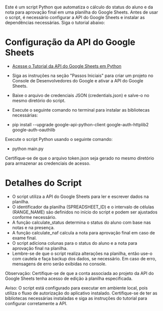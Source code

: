 Este é um script Python que automatiza o cálculo do status do aluno e da nota para aprovação final em uma planilha do Google Sheets. Antes de usar o script, é necessário configurar a API do Google Sheets e instalar as dependências necessárias. Siga o tutorial abaixo:

# Configuração da API do Google Sheets
- [Acesse o Tutorial da API do Google Sheets em Python](https://developers.google.com/sheets/api/quickstart/python?hl=pt-br)
- Siga as instruções na seção "Passos Iniciais" para criar um projeto no Console de Desenvolvedores do Google e ativar a API do Google Sheets.
- Baixe o arquivo de credenciais JSON (credentials.json) e salve-o no mesmo diretório do script.
- Execute o seguinte comando no terminal para instalar as bibliotecas necessárias:

- pip install --upgrade google-api-python-client google-auth-httplib2 google-auth-oauthlib

Execute o script Python usando o seguinte comando:

- python main.py

Certifique-se de que o arquivo token.json seja gerado no mesmo diretório para armazenar as credenciais de acesso.

# Detalhes do Script
- O script utiliza a API do Google Sheets para ler e escrever dados na planilha.
- O identificador da planilha (SPREADSHEET_ID) e o intervalo de células (RANGE_NAME) são definidos no início do script e podem ser ajustados conforme necessário.
- A função calculate_status determina o status do aluno com base nas notas e na presença.
- A função calculate_naf calcula a nota para aprovação final em caso de exame final.
- O script adiciona colunas para o status do aluno e a nota para aprovação final na planilha.
- Lembre-se de que o script realiza alterações na planilha, então use-o com cautela e faça backup dos dados, se necessário. Em caso de erro, mensagens de erro serão exibidas no console.

Observação: Certifique-se de que a conta associada ao projeto da API do Google Sheets tenha acesso de edição à planilha especificada.

Aviso: O script está configurado para executar em ambiente local, pois utiliza o fluxo de autorização do aplicativo instalado. Certifique-se de ter as bibliotecas necessárias instaladas e siga as instruções do tutorial para configurar corretamente a API.
